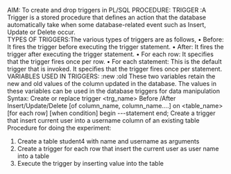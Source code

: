 AIM: 
To create and drop triggers in PL/SQL 
PROCEDURE: 
TRIGGER :A Trigger is a stored procedure that defines an action that the database 
automatically take when some database-related event such as Insert, Update or Delete occur.  
TYPES OF TRIGGERS:The various types of triggers are as follows, 
•	Before: It fires the trigger before executing the trigger statement. 
•	After: It fires the trigger after executing the trigger statement. 
•	For each row: It specifies that the trigger fires once per row. 
•	For each statement: This is the default trigger that is invoked.
It specifies that the trigger fires once per statement. 
VARIABLES USED IN TRIGGERS: 
:new :old 
These two variables retain the new and old values of the column updated in the database.
The values in these variables can be used in the database triggers for data manipulation Syntax: 
Create or replace trigger <trg_name> Before /After Insert/Update/Delete 
[of column_name, column_name….] on <table_name> [for each row] [when condition] begin ---statement end; 
Create a trigger that insert current user into a username column of an existing table Procedure
for doing the experiment: 
1.	Create a table student4 with name and username as arguments 
2.	Create a trigger for each row that insert the current user as user name into a table
3.  Execute the trigger by inserting value into the table
